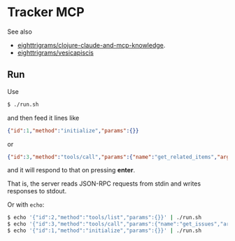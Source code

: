 # Tracker MCP

See also
- [eighttrigrams/clojure-claude-and-mcp-knowledge](https://github.com/eighttrigrams/clojure-claude-and-mcp-knowledge).
- [eighttrigrams/vesicapiscis](https://github.com/eighttrigrams/vesicapiscis)

## Run

Use

```sh
$ ./run.sh
```

and then feed it lines like

```json
{"id":1,"method":"initialize","params":{}}
```

or

```json
{"id":3,"method":"tools/call","params":{"name":"get_related_items","arguments":{"selected-context-item-id":"10935", "q":"", "secondary-contexts-items-ids":["11041"]}}}
```

and it will respond to that on pressing **enter**. 

That is, the server reads JSON-RPC requests from stdin and writes responses to stdout.

Or with `echo`:

```sh
$ echo '{"id":2,"method":"tools/list","params":{}}' | ./run.sh
$ echo '{"id":3,"method":"tools/call","params":{"name":"get_issues","arguments":{"q":"Paris"}}}' | ./run.sh
$ echo '{"id":1,"method":"initialize","params":{}}' | ./run.sh
```
